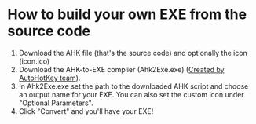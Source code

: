 # How to build your own EXE from the source code
1. Download the AHK file (that's the source code) and optionally the icon (icon.ico)
2. Download the AHK-to-EXE complier (Ahk2Exe.exe) ([Created by AutoHotKey team](https://github.com/AutoHotkey/Ahk2Exe)).
3. In Ahk2Exe.exe set the path to the downloaded AHK script and choose an output name for your EXE. You can also set the custom icon under "Optional Parameters".
4. Click "Convert" and you'll have your EXE!

